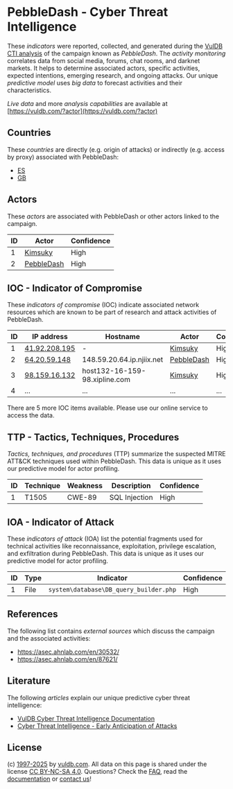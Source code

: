 # PebbleDash - Cyber Threat Intelligence

These _indicators_ were reported, collected, and generated during the [VulDB CTI analysis](https://vuldb.com/?kb.cti) of the campaign known as _PebbleDash_. The _activity monitoring_ correlates data from social media, forums, chat rooms, and darknet markets. It helps to determine associated actors, specific activities, expected intentions, emerging research, and ongoing attacks. Our unique _predictive model_ uses _big data_ to forecast activities and their characteristics.

_Live data_ and more _analysis capabilities_ are available at [https://vuldb.com/?actor](https://vuldb.com/?actor)

## Countries

These _countries_ are directly (e.g. origin of attacks) or indirectly (e.g. access by proxy) associated with PebbleDash:

* [ES](https://vuldb.com/?country.es)
* [GB](https://vuldb.com/?country.gb)

## Actors

These _actors_ are associated with PebbleDash or other actors linked to the campaign.

ID | Actor | Confidence
-- | ----- | ----------
1 | [Kimsuky](https://vuldb.com/?actor.kimsuky) | High
2 | [PebbleDash](https://vuldb.com/?actor.pebbledash) | High

## IOC - Indicator of Compromise

These _indicators of compromise_ (IOC) indicate associated network resources which are known to be part of research and attack activities of PebbleDash.

ID | IP address | Hostname | Actor | Confidence
-- | ---------- | -------- | ----- | ----------
1 | [41.92.208.195](https://vuldb.com/?ip.41.92.208.195) | - | [Kimsuky](https://vuldb.com/?actor.kimsuky) | High
2 | [64.20.59.148](https://vuldb.com/?ip.64.20.59.148) | 148.59.20.64.ip.njiix.net | [PebbleDash](https://vuldb.com/?actor.pebbledash) | High
3 | [98.159.16.132](https://vuldb.com/?ip.98.159.16.132) | host132-16-159-98.xipline.com | [Kimsuky](https://vuldb.com/?actor.kimsuky) | High
4 | ... | ... | ... | ...

There are 5 more IOC items available. Please use our online service to access the data.

## TTP - Tactics, Techniques, Procedures

_Tactics, techniques, and procedures_ (TTP) summarize the suspected MITRE ATT&CK techniques used within PebbleDash. This data is unique as it uses our predictive model for actor profiling.

ID | Technique | Weakness | Description | Confidence
-- | --------- | -------- | ----------- | ----------
1 | T1505 | CWE-89 | SQL Injection | High

## IOA - Indicator of Attack

These _indicators of attack_ (IOA) list the potential fragments used for technical activities like reconnaissance, exploitation, privilege escalation, and exfiltration during PebbleDash. This data is unique as it uses our predictive model for actor profiling.

ID | Type | Indicator | Confidence
-- | ---- | --------- | ----------
1 | File | `system\database\DB_query_builder.php` | High

## References

The following list contains _external sources_ which discuss the campaign and the associated activities:

* https://asec.ahnlab.com/en/30532/
* https://asec.ahnlab.com/en/87621/

## Literature

The following _articles_ explain our unique predictive cyber threat intelligence:

* [VulDB Cyber Threat Intelligence Documentation](https://vuldb.com/?kb.cti)
* [Cyber Threat Intelligence - Early Anticipation of Attacks](https://www.scip.ch/en/?labs.20201022)

## License

(c) [1997-2025](https://vuldb.com/?kb.changelog) by [vuldb.com](https://vuldb.com/?kb.about). All data on this page is shared under the license [CC BY-NC-SA 4.0](https://creativecommons.org/licenses/by-nc-sa/4.0/). Questions? Check the [FAQ](https://vuldb.com/?kb.faq), read the [documentation](https://vuldb.com/?kb) or [contact us](https://vuldb.com/?contact)!
